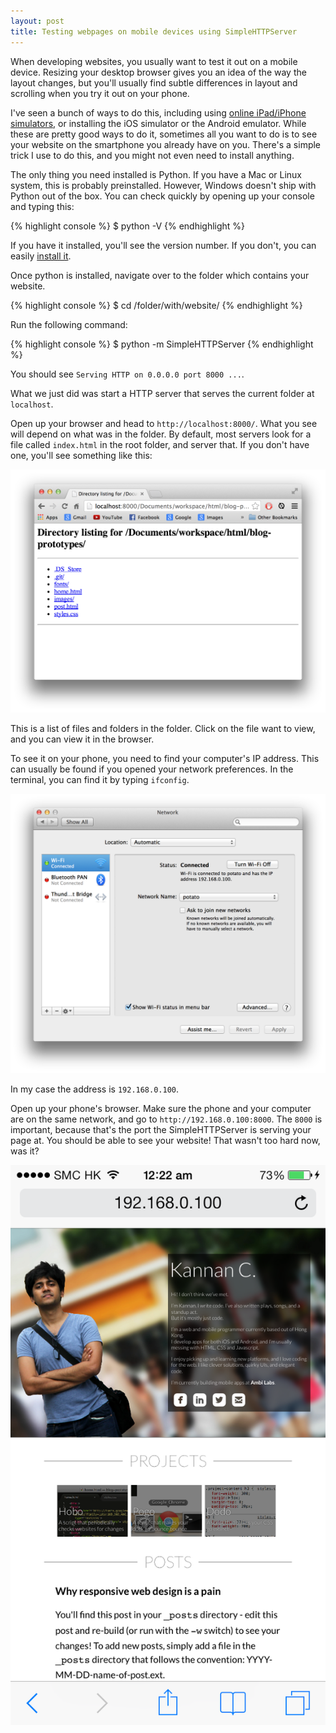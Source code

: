 ```yaml
---
layout: post
title: Testing webpages on mobile devices using SimpleHTTPServer
---
```


When developing websites, you usually want to test it out on a mobile device. Resizing your desktop browser gives you an idea of the way the layout changes, but you'll usually find subtle differences in layout and scrolling when you try it out on your phone.

I've seen a bunch of ways to do this, including using [online iPad/iPhone simulators](http://ipadpeek.com/), or installing the iOS simulator or the Android emulator. While these are pretty good ways to do it, sometimes all you want to do is to see your website on the smartphone you already have on you. There's a simple trick I use to do this, and you might not even need to install anything.

The only thing you need installed is Python. If you have a Mac or Linux system, this is probably preinstalled. However, Windows doesn't ship with Python out of the box. You can check quickly by opening up your console and typing this:

{% highlight console %}
$ python -V
{% endhighlight %}

If you have it installed, you'll see the version number. If you don't, you can easily [install it](http://www.python.org/getit/).

Once python is installed, navigate over to the folder which contains your website.

{% highlight console %}
$ cd /folder/with/website/
{% endhighlight %}

Run the following command:

{% highlight console %}
$ python -m SimpleHTTPServer
{% endhighlight %}

You should see `Serving HTTP on 0.0.0.0 port 8000 ...`.

What we just did was start a HTTP server that serves the current folder at `localhost`. 

Open up your browser and head to `http://localhost:8000/`. What you see will depend on what was in the folder. By default, most servers look for a file called `index.html` in the root folder, and server that. If you don't have one, you'll see something like this:

![Directory listing if folder has no index.html file](/images/mobile-website-testing-with-simplehttpserver-1.png)

This is a list of files and folders in the folder. Click on the file want to view, and you can view it in the browser.

To see it on your phone, you need to find your computer's IP address. This can usually be found if you opened your network preferences. In the terminal, you can find it by typing `ifconfig`.

![Finding the IP address on OSX](/images/mobile-website-testing-with-simplehttpserver-2.png)

In my case the address is `192.168.0.100`. 

Open up your phone's browser. Make sure the phone and your computer are on the same network, and go to `http://192.168.0.100:8000`. The `8000` is important, because that's the port the SimpleHTTPServer is serving your page at. You should be able to see your website! That wasn't too hard now, was it?

![The website running on my phone](/images/mobile-website-testing-with-simplehttpserver-3.png)

